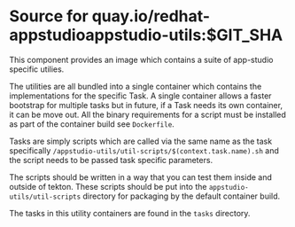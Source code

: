 # Source for quay.io/redhat-appstudioappstudio-utils:$GIT_SHA

This component provides an image which contains a suite of app-studio specific utilies.

The utilities are all bundled into a single container which contains the implementations for the specific Task. A single container allows a faster bootstrap for multiple tasks but in future, if a Task needs its own container, it can be move out.
All the binary requirements for a script must be installed as part of the container build see `Dockerfile`.  

Tasks are simply scripts which are called via the same name as the task specifically `/appstudio-utils/util-scripts/$(context.task.name).sh`  and the script needs to be passed task specific parameters. 

The scripts should be written in a way that you can test them inside and outside of tekton.
These scripts should be put into the `appstudio-utils/util-scripts` directory for packaging by the default container build.

The tasks in this utility containers are found in the `tasks` directory. 
